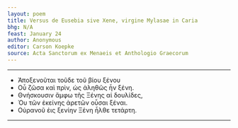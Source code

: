 ```yaml
---
layout: poem
title: Versus de Eusebia sive Xene, virgine Mylasae in Caria
bhg: N/A
feast: January 24
author: Anonymous
editor: Carson Koepke
source: Acta Sanctorum ex Menaeis et Anthologio Graecorum
---
```


---

- Ἀποξενοῦται τοῦδε τοῦ βίου ξένου
- Οὗ ζῶσα καὶ πρὶν, ὡς ἀληθῶς ἦν ξένη.
- Θνήσκουσιν ἄμφω τῆς Ξένης αἱ δουλίδες,
- Ὀυ τῶν ἐκείνης ἀρετῶν οὖσαι ξέναι.
- Οὐρανοῦ ἐις ξενίην Ξένη ἦλθε τετάρτη.

---
